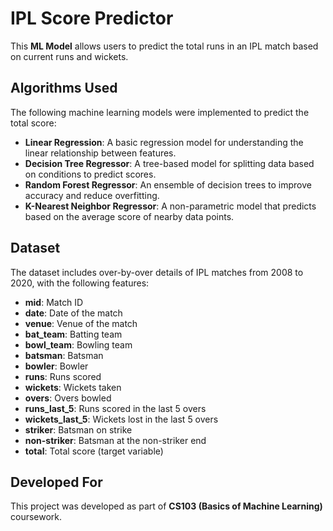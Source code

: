 # IPL Score Predictor

This **ML Model** allows users to predict the total runs in an IPL match based on current runs and wickets.

## **Algorithms Used**

The following machine learning models were implemented to predict the total score:

- **Linear Regression**: A basic regression model for understanding the linear relationship between features.  
- **Decision Tree Regressor**: A tree-based model for splitting data based on conditions to predict scores.  
- **Random Forest Regressor**: An ensemble of decision trees to improve accuracy and reduce overfitting.  
- **K-Nearest Neighbor Regressor**: A non-parametric model that predicts based on the average score of nearby data points.

## **Dataset**

The dataset includes over-by-over details of IPL matches from 2008 to 2020, with the following features:

- **mid**: Match ID  
- **date**: Date of the match  
- **venue**: Venue of the match  
- **bat_team**: Batting team  
- **bowl_team**: Bowling team  
- **batsman**: Batsman  
- **bowler**: Bowler  
- **runs**: Runs scored  
- **wickets**: Wickets taken  
- **overs**: Overs bowled  
- **runs_last_5**: Runs scored in the last 5 overs  
- **wickets_last_5**: Wickets lost in the last 5 overs  
- **striker**: Batsman on strike  
- **non-striker**: Batsman at the non-striker end  
- **total**: Total score (target variable)

## **Developed For**

This project was developed as part of **CS103 (Basics of Machine Learning)** coursework.
